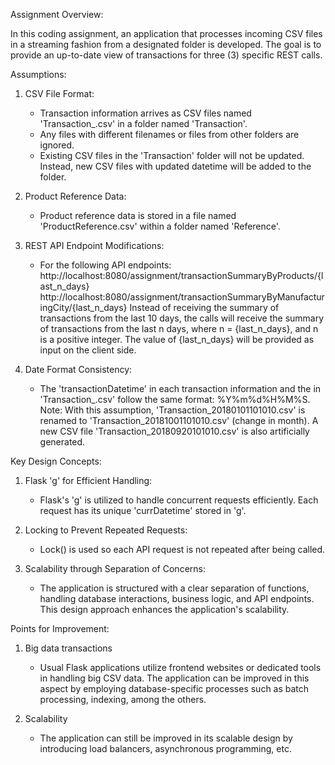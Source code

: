 Assignment Overview:

In this coding assignment, an application that processes incoming CSV files in a streaming fashion from a designated folder is developed. The goal is to provide an up-to-date view of transactions for three (3) specific REST calls.

Assumptions:

1. CSV File Format:
    - Transaction information arrives as CSV files named 'Transaction_<datetime>.csv' in a folder named 'Transaction'.
    - Any files with different filenames or files from other folders are ignored.
    - Existing CSV files in the 'Transaction' folder will not be updated. Instead, new CSV files with updated datetime will be added to the folder.

2. Product Reference Data:
    - Product reference data is stored in a file named 'ProductReference.csv' within a folder named 'Reference'.

3. REST API Endpoint Modifications:
    - For the following API endpoints:
        http://localhost:8080/assignment/transactionSummaryByProducts/{last_n_days}
        http://localhost:8080/assignment/transactionSummaryByManufacturingCity/{last_n_days}
      Instead of receiving the summary of transactions from the last 10 days, the calls will receive the summary of transactions         from the last n days, where n = {last_n_days}, and n is a positive integer. The value of {last_n_days} will be provided as         input on the client side.
    
4. Date Format Consistency:
    - The 'transactionDatetime' in each transaction information and the <datetime> in 'Transaction_<datetime>.csv' follow the same       format: %Y%m%d%H%M%S.
      Note: With this assumption, 'Transaction_20180101101010.csv' is renamed to 'Transaction_20181001101010.csv' (change in             month). A new CSV file 'Transaction_20180920101010.csv' is also artificially generated.

Key Design Concepts:

1. Flask 'g' for Efficient Handling:
    - Flask's 'g' is utilized to handle concurrent requests efficiently. Each request has its unique 'currDatetime' stored in 'g'.

2. Locking to Prevent Repeated Requests:
    - Lock() is used so each API request is not repeated after being called.

3. Scalability through Separation of Concerns:
    - The application is structured with a clear separation of functions, handling database interactions, business logic, and API       endpoints. This design approach enhances the application's scalability.

Points for Improvement:

1. Big data transactions
    - Usual Flask applications utilize frontend websites or dedicated tools in handling big CSV data. The application can be             improved in this aspect by employing database-specific processes such as batch processing, indexing, among the others.

2. Scalability
    - The application can still be improved in its scalable design by introducing load balancers, asynchronous programming, etc.
